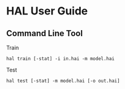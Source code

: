 # HAL User Guide

## Command Line Tool

Train
```
hal train [-stat] -i in.hai -m model.hai
```

Test
```
hal test [-stat] -m model.hai [-o out.hai]
```





